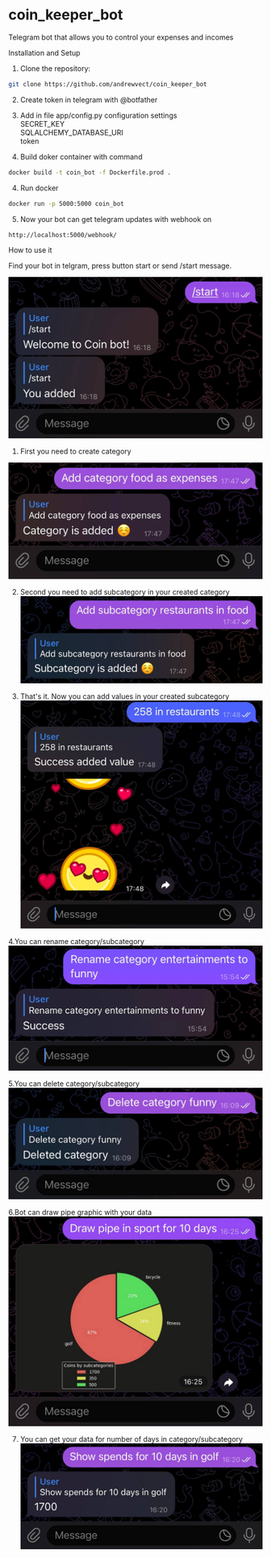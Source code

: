 # coin_keeper_bot
Telegram bot that allows you to control your expenses and incomes


Installation and Setup

1. Clone the repository:
```bash
git clone https://github.com/andrewvect/coin_keeper_bot
```
2. Create token in telegram with @botfather

3. Add in file app/config.py configuration settings<br />
   SECRET_KEY <br />
   SQLALCHEMY_DATABASE_URI <br />
   token 

5. Build doker container with command
```bash
docker build -t coin_bot -f Dockerfile.prod .
```
4. Run docker
```bash
docker run -p 5000:5000 coin_bot
```
5. Now your bot can get telegram updates with webhook on
```bash
http://localhost:5000/webhook/  
```

How to use it

Find your bot in telgram, press button start or send /start message.

![img](github/screenshots/screenshot1.jpeg)

1. First you need to create category

![img](github/screenshots/screenshot2.jpeg)

2. Second you need to add subcategory in your created category
![img](github/screenshots/screenshot3.jpeg)

3. That's it. Now you can add values in your created subcategory
![img](github/screenshots/screenshot4.jpeg)

4.You can rename category/subcategory
![img](github/screenshots/screenshot5.jpeg)

5.You can delete category/subcategory
![img](github/screenshots/screenshot6.jpeg)

6.Bot can draw pipe graphic with your data
![img](github/screenshots/screenshot7.jpeg)

7. You can get your data for number of days in category/subcategory
![img](github/screenshots/screenshot8.jpeg)



